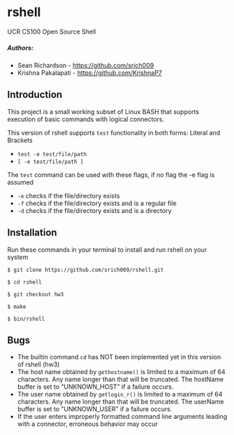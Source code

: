 # rshell
UCR CS100 Open Source Shell

##### Authors:
* Sean Richardson - https://github.com/srich009
* Krishna Pakalapati - https://github.com/KrishnaP7

## Introduction
This project is a small working subset of Linux BASH that supports execution of basic commands with logical connectors.

This version of rshell supports ```test``` functionality in both forms: Literal and Brackets
* ```test -e test/file/path```
* ```[ -e test/file/path ]```

The ```test``` command can be used with these flags, if no flag the -e flag is assumed
* ```-e``` checks if the file/directory exists
* ```-f``` checks if the file/directory exists and is a regular file
* ```-d``` checks if the file/directory exists and is a directory

## Installation
Run these commands in your terminal to install and run rshell on your system
```Installation
$ git clone https://github.com/srich009/rshell.git

$ cd rshell

$ git checkout hw3

$ make

$ bin/rshell
```

## Bugs
* The builtin command ```cd``` has NOT been implemented yet in this version of rshell (hw3)
* The host name obtained by ```gethostname()``` is limited to a maximum of 64 characters. Any name longer than that will be truncated. The hostName buffer is set to "UNKNOWN_HOST" if a failure occurs.
* The user name obtained by ```getlogin_r()``` is limited to a maximum of 64 characters. Any name longer than that will be truncated. The userName buffer is set to "UNKNOWN_USER" if a failure occurs.
* If the user enters improperly formatted command line arguments leading with a connector, erroneous behavior may occur
